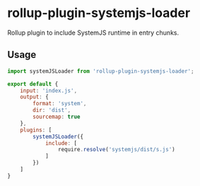 # rollup-plugin-systemjs-loader

Rollup plugin to include SystemJS runtime in entry chunks.

## Usage

```js
import systemJSLoader from 'rollup-plugin-systemjs-loader';

export default {
    input: 'index.js',
    output: {
        format: 'system',
        dir: 'dist',
        sourcemap: true
    },
    plugins: [
        systemJSLoader({
            include: [
                require.resolve('systemjs/dist/s.js')
            ]
        })
    ]
}
```
